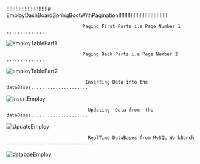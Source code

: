!!!!!!!!!!!!!!!!!!!!!!!!!!!# EmployDashBoardSpringBootWithPagination!!!!!!!!!!!!!!!!!!!!!!!!!!!!!!!!!


                                Paging First Parts i.e Page Number 1 ...............
                                
                                
                                
 ![employTablePart1](https://user-images.githubusercontent.com/62325742/157619859-88510a6a-1c5a-4db2-af63-393f28416017.PNG)
                



                                Paging Back Parts i.e Page Number 2 ...............
 ![employTablePart2](https://user-images.githubusercontent.com/62325742/157620146-423d6a06-c2f4-4f85-aa3e-e8ea5cccea6e.PNG)
                                 
                                 
                                 
                                 Inserting Data into the dataBases.....................


![InsertEmploy](https://user-images.githubusercontent.com/62325742/157620263-fa62cd4e-13b7-4cca-9575-f20143316cd7.PNG)




                                  Updating  Data from  the dataBases.....................


![UpdateEmploy](https://user-images.githubusercontent.com/62325742/157620393-6ae6b9b1-b034-4459-8ad0-73f2e2387dc9.PNG)




                                  RealTime DataBases from MySQL WorkBench .................................
                                  
![databaeEmploy](https://user-images.githubusercontent.com/62325742/157620563-cccb0a77-f6c7-4aae-9e55-86a644e3baf9.PNG)


